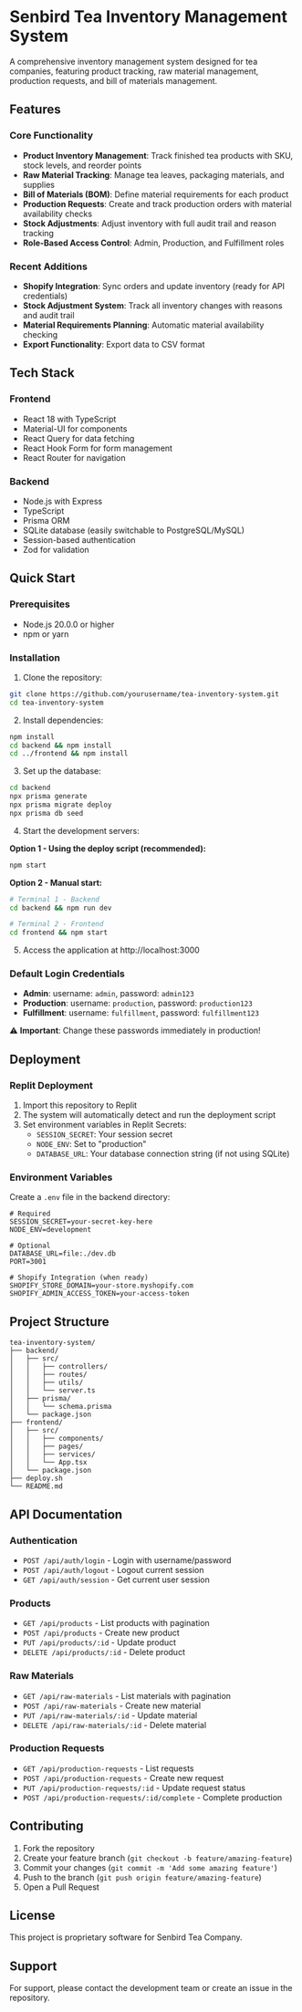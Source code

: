 # Senbird Tea Inventory Management System

A comprehensive inventory management system designed for tea companies, featuring product tracking, raw material management, production requests, and bill of materials management.

## Features

### Core Functionality
- **Product Inventory Management**: Track finished tea products with SKU, stock levels, and reorder points
- **Raw Material Tracking**: Manage tea leaves, packaging materials, and supplies
- **Bill of Materials (BOM)**: Define material requirements for each product
- **Production Requests**: Create and track production orders with material availability checks
- **Stock Adjustments**: Adjust inventory with full audit trail and reason tracking
- **Role-Based Access Control**: Admin, Production, and Fulfillment roles

### Recent Additions
- **Shopify Integration**: Sync orders and update inventory (ready for API credentials)
- **Stock Adjustment System**: Track all inventory changes with reasons and audit trail
- **Material Requirements Planning**: Automatic material availability checking
- **Export Functionality**: Export data to CSV format

## Tech Stack

### Frontend
- React 18 with TypeScript
- Material-UI for components
- React Query for data fetching
- React Hook Form for form management
- React Router for navigation

### Backend
- Node.js with Express
- TypeScript
- Prisma ORM
- SQLite database (easily switchable to PostgreSQL/MySQL)
- Session-based authentication
- Zod for validation

## Quick Start

### Prerequisites
- Node.js 20.0.0 or higher
- npm or yarn

### Installation

1. Clone the repository:
```bash
git clone https://github.com/yourusername/tea-inventory-system.git
cd tea-inventory-system
```

2. Install dependencies:
```bash
npm install
cd backend && npm install
cd ../frontend && npm install
```

3. Set up the database:
```bash
cd backend
npx prisma generate
npx prisma migrate deploy
npx prisma db seed
```

4. Start the development servers:

**Option 1 - Using the deploy script (recommended):**
```bash
npm start
```

**Option 2 - Manual start:**
```bash
# Terminal 1 - Backend
cd backend && npm run dev

# Terminal 2 - Frontend
cd frontend && npm start
```

5. Access the application at http://localhost:3000

### Default Login Credentials

- **Admin**: username: `admin`, password: `admin123`
- **Production**: username: `production`, password: `production123`
- **Fulfillment**: username: `fulfillment`, password: `fulfillment123`

⚠️ **Important**: Change these passwords immediately in production!

## Deployment

### Replit Deployment

1. Import this repository to Replit
2. The system will automatically detect and run the deployment script
3. Set environment variables in Replit Secrets:
   - `SESSION_SECRET`: Your session secret
   - `NODE_ENV`: Set to "production"
   - `DATABASE_URL`: Your database connection string (if not using SQLite)

### Environment Variables

Create a `.env` file in the backend directory:

```env
# Required
SESSION_SECRET=your-secret-key-here
NODE_ENV=development

# Optional
DATABASE_URL=file:./dev.db
PORT=3001

# Shopify Integration (when ready)
SHOPIFY_STORE_DOMAIN=your-store.myshopify.com
SHOPIFY_ADMIN_ACCESS_TOKEN=your-access-token
```

## Project Structure

```
tea-inventory-system/
├── backend/
│   ├── src/
│   │   ├── controllers/
│   │   ├── routes/
│   │   ├── utils/
│   │   └── server.ts
│   ├── prisma/
│   │   └── schema.prisma
│   └── package.json
├── frontend/
│   ├── src/
│   │   ├── components/
│   │   ├── pages/
│   │   ├── services/
│   │   └── App.tsx
│   └── package.json
├── deploy.sh
└── README.md
```

## API Documentation

### Authentication
- `POST /api/auth/login` - Login with username/password
- `POST /api/auth/logout` - Logout current session
- `GET /api/auth/session` - Get current user session

### Products
- `GET /api/products` - List products with pagination
- `POST /api/products` - Create new product
- `PUT /api/products/:id` - Update product
- `DELETE /api/products/:id` - Delete product

### Raw Materials
- `GET /api/raw-materials` - List materials with pagination
- `POST /api/raw-materials` - Create new material
- `PUT /api/raw-materials/:id` - Update material
- `DELETE /api/raw-materials/:id` - Delete material

### Production Requests
- `GET /api/production-requests` - List requests
- `POST /api/production-requests` - Create new request
- `PUT /api/production-requests/:id` - Update request status
- `POST /api/production-requests/:id/complete` - Complete production

## Contributing

1. Fork the repository
2. Create your feature branch (`git checkout -b feature/amazing-feature`)
3. Commit your changes (`git commit -m 'Add some amazing feature'`)
4. Push to the branch (`git push origin feature/amazing-feature`)
5. Open a Pull Request

## License

This project is proprietary software for Senbird Tea Company.

## Support

For support, please contact the development team or create an issue in the repository.